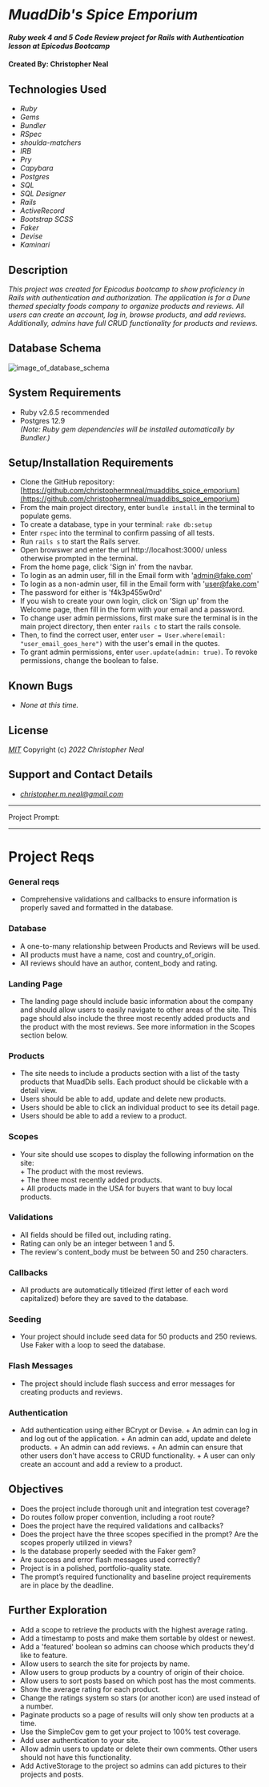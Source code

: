 # _MuadDib's Spice Emporium_

#### _Ruby week 4 and 5 Code Review project for Rails with Authentication lesson at Epicodus Bootcamp_

#### Created By: **Christopher Neal**

## Technologies Used

* _Ruby_
* _Gems_
* _Bundler_
* _RSpec_
* _shoulda-matchers_
* _IRB_
* _Pry_
* _Capybara_
* _Postgres_
* _SQL_
* _SQL Designer_
* _Rails_
* _ActiveRecord_
* _Bootstrap SCSS_
* _Faker_
* _Devise_
* _Kaminari_

## Description

_This project was created for Epicodus bootcamp to show proficiency in Rails with authentication and authorization. The application is for a Dune themed specialty foods company to organize products and reviews._ 
_All users can create an account, log in, browse products, and add reviews._
_Additionally, admins have full CRUD functionality for products and reviews._

## Database Schema

![image_of_database_schema](./public/marios_specialty_foods_db_schema.png)

## System Requirements

* Ruby v2.6.5 recommended
* Postgres 12.9  
_(Note: Ruby gem dependencies will be installed automatically by Bundler.)_

## Setup/Installation Requirements

* Clone the GitHub repository: [https://github.com/christophermneal/muaddibs_spice_emporium](https://github.com/christophermneal/muaddibs_spice_emporium)
* From the main project directory, enter `bundle install` in the terminal to populate gems.
* To create a database, type in your terminal: 
      `rake db:setup`
* Enter `rspec` into the terminal to confirm passing of all tests.
* Run `rails s` to start the Rails server.
* Open browswer and enter the url http://localhost:3000/ unless otherwise prompted in the terminal.
* From the home page, click 'Sign in' from the navbar.
* To login as an admin user, fill in the Email form with 'admin@fake.com'
* To login as a non-admin user, fill in the Email form with 'user@fake.com'
* The password for either is 'f4k3p455w0rd'
* If you wish to create your own login, click on 'Sign up' from the Welcome page, then fill in the form with your email and a password.
* To change user admin permissions, first make sure the terminal is in the main project directory, then enter `rails c` to start the rails console.
* Then, to find the correct user, enter `user = User.where(email: "user_email_goes_here")` with the user's email in the quotes.
* To grant admin permissions, enter `user.update(admin: true)`. To revoke permissions, change the boolean to false.

## Known Bugs

* _None at this time._

## License

_[MIT](https://opensource.org/licenses/MIT)_
Copyright (c) _2022_ _Christopher Neal_

## Support and Contact Details
* _[christopher.m.neal@gmail.com](mailto:christopher.m.neal@gmail.com)_


***************
Project Prompt:
***************
# Project Reqs
### General reqs
* Comprehensive validations and callbacks to ensure information is properly saved and formatted in the database.

### Database
* A one-to-many relationship between Products and Reviews will be used.
* All products must have a name, cost and country_of_origin.
* All reviews should have an author, content_body and rating.

### Landing Page
* The landing page should include basic information about the company and should allow users to easily navigate to other areas of the site. This page should also include the three most recently added products and the product with the most reviews. See more information in the Scopes section below.

### Products
* The site needs to include a products section with a list of the tasty products that MuadDib sells. Each product should be clickable with a detail view.
* Users should be able to add, update and delete new products.
* Users should be able to click an individual product to see its detail page.
* Users should be able to add a review to a product.

### Scopes
* Your site should use scopes to display the following information on the site:  
      + The product with the most reviews.  
      + The three most recently added products.  
      + All products made in the USA for buyers that want to buy local products.  

### Validations
* All fields should be filled out, including rating.
* Rating can only be an integer between 1 and 5.
* The review's content_body must be between 50 and 250 characters.

### Callbacks
* All products are automatically titleized (first letter of each word capitalized) before they are saved to the database.

### Seeding
* Your project should include seed data for 50 products and 250 reviews. Use Faker with a loop to seed the database.

### Flash Messages
* The project should include flash success and error messages for creating products and reviews.

### Authentication
* Add authentication using either BCrypt or Devise.
      + An admin can log in and log out of the application.
      + An admin can add, update and delete products.
      + An admin can add reviews.
      + An admin can ensure that other users don't have access to CRUD functionality.
      + A user can only create an account and add a review to a product.

## Objectives
* Does the project include thorough unit and integration test coverage?
* Do routes follow proper convention, including a root route?
* Does the project have the required validations and callbacks?
* Does the project have the three scopes specified in the prompt? Are the scopes properly utilized in views?
* Is the database properly seeded with the Faker gem?
* Are success and error flash messages used correctly?
* Project is in a polished, portfolio-quality state.
* The prompt’s required functionality and baseline project requirements are in place by the deadline.

## Further Exploration
* Add a scope to retrieve the products with the highest average rating.
* Add a timestamp to posts and make them sortable by oldest or newest.
* Add a 'featured' boolean so admins can choose which products they'd like to feature.
* Allow users to search the site for projects by name.
* Allow users to group products by a country of origin of their choice.
* Allow users to sort posts based on which post has the most comments.
* Show the average rating for each product.
* Change the ratings system so stars (or another icon) are used instead of a number.
* Paginate products so a page of results will only show ten products at a time.
* Use the SimpleCov gem to get your project to 100% test coverage.
* Add user authentication to your site.
* Allow admin users to update or delete their own comments. Other users should not have this functionality.
* Add ActiveStorage to the project so admins can add pictures to their projects and posts.
